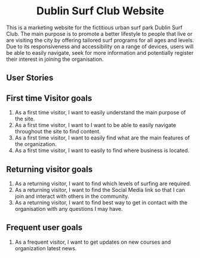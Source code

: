 <h1 align="center">Dublin Surf Club Website</h1>

This is a marketing website for the fictitious urban surf park Dublin Surf Club. The main purpose is to promote a better lifestyle to people that live or are visiting the city by offering tailored surf programs for all ages and levels. 
Due to its responsiveness and accessibility on a range of devices, users will be able to  easily navigate, seek for more information and potentially register their interest in joining the organisation.


## User Stories

## First time Visitor goals
1. As a first time visitor, I want to easily understand the main purpose of the site. 
2. As a first time visitor, I want to I want to be able to easily navigate throughout the site to find content.
3. As a first time visitor, I want to easily find what are the main features of the organization.
4. As a first time visitor, I want to easily to find where business is located.


## Returning visitor goals
1. As a returning visitor, I want to find which levels of surfing are required.
2. As a returning visitor, I want to find the Social Media link so that I can join and interact with others in the community.
3. As a returning visitor, I want to find best way to get in contact with the organisation with any questions I may have.

## Frequent user goals
1. As a frequent visitor, I want to get updates on new courses and organization latest news.

